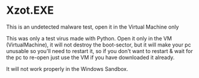 # Xzot.EXE
This is an undetected malware test, open it in the Virtual Machine only

This was only a test virus made with Python.
Open it only in the VM (VirtualMachine), it will not destroy the boot-sector, but it will make your pc unusable so you'll need to restart it, so if you don't want to restart & wait for the pc to re-open just use the VM if you have downloaded it already.

It will not work properly in the Windows Sandbox.
